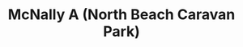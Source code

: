 ---
title: "McNally A (North Beach Caravan Park)"
address: "Caravan pk Nth Beach Rush Co. Dublin"
tel: "(01)8437131"
county: "Dublin"
category: "Caravan And Camping"
type: "Content"
lat: "53.52611273"
lng: "-6.085824722"
---